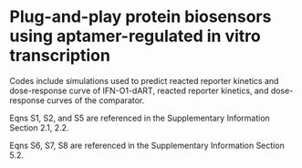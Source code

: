 # Plug-and-play protein biosensors using aptamer-regulated in vitro transcription

Codes include simulations used to predict reacted reporter kinetics and dose-response curve of IFN-O1-dART, reacted reporter kinetics, and dose-response curves of the comparator.

Eqns S1, S2, and S5 are referenced in the Supplementary Information Section 2.1, 2.2.

Eqns S6, S7, S8 are referenced in the Supplementary Information Section 5.2.
